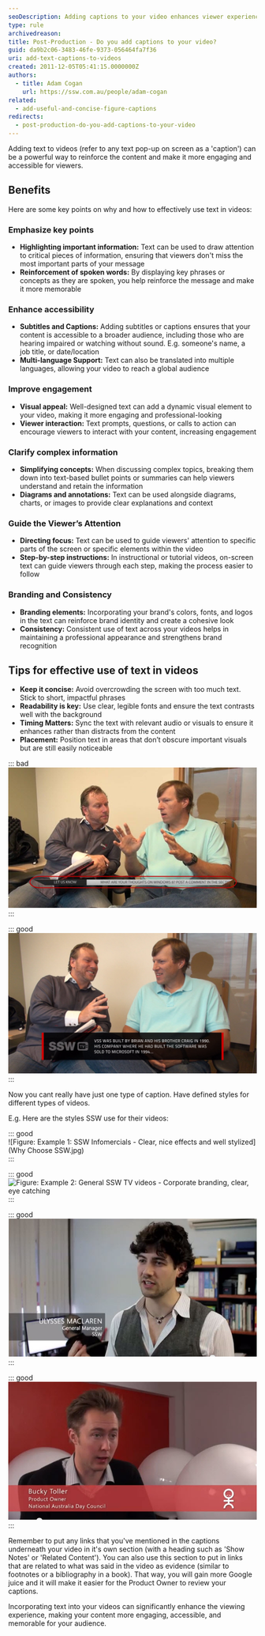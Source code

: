 ```yaml
---
seoDescription: Adding captions to your video enhances viewer experience by providing extra information and context not fully explained by speakers
type: rule
archivedreason:
title: Post-Production - Do you add captions to your video?
guid: da9b2c06-3483-46fe-9373-056464fa7f36
uri: add-text-captions-to-videos
created: 2011-12-05T05:41:15.0000000Z
authors:
  - title: Adam Cogan
    url: https://ssw.com.au/people/adam-cogan
related:
  - add-useful-and-concise-figure-captions
redirects:
  - post-production-do-you-add-captions-to-your-video
---
```


Adding text to videos (refer to any text pop-up on screen as a 'caption') can be a powerful way to reinforce the content and make it more engaging and accessible for viewers.

<!--endintro-->

## Benefits

Here are some key points on why and how to effectively use text in videos:

### Emphasize key points

* **Highlighting important information:** Text can be used to draw attention to critical pieces of information, ensuring that viewers don't miss the most important parts of your message
* **Reinforcement of spoken words:** By displaying key phrases or concepts as they are spoken, you help reinforce the message and make it more memorable

### Enhance accessibility

* **Subtitles and Captions:** Adding subtitles or captions ensures that your content is accessible to a broader audience, including those who are hearing impaired or watching without sound. E.g. someone's name, a job title, or date/location
* **Multi-language Support:** Text can also be translated into multiple languages, allowing your video to reach a global audience

### Improve engagement

* **Visual appeal:** Well-designed text can add a dynamic visual element to your video, making it more engaging and professional-looking
* **Viewer interaction:** Text prompts, questions, or calls to action can encourage viewers to interact with your content, increasing engagement

### Clarify complex information

* **Simplifying concepts:** When discussing complex topics, breaking them down into text-based bullet points or summaries can help viewers understand and retain the information
* **Diagrams and annotations:** Text can be used alongside diagrams, charts, or images to provide clear explanations and context

### Guide the Viewer’s Attention

* **Directing focus:** Text can be used to guide viewers' attention to specific parts of the screen or specific elements within the video
* **Step-by-step instructions:** In instructional or tutorial videos, on-screen text can guide viewers through each step, making the process easier to follow
  
### Branding and Consistency

* **Branding elements:** Incorporating your brand's colors, fonts, and logos in the text can reinforce brand identity and create a cohesive look
* **Consistency:** Consistent use of text across your videos helps in maintaining a professional appearance and strengthens brand recognition

## Tips for effective use of text in videos

* **Keep it concise:** Avoid overcrowding the screen with too much text. Stick to short, impactful phrases
* **Readability is key:** Use clear, legible fonts and ensure the text contrasts well with the background
* **Timing Matters:** Sync the text with relevant audio or visuals to ensure it enhances rather than distracts from the content
* **Placement:** Position text in areas that don’t obscure important visuals but are still easily noticeable

::: bad  
![Figure: Bad example of captions - Text is too small and hard to read.](CTA_Bad_Example_2.jpg)  
:::

::: good  
![Figure: Good example of captions - Text is clear and legible. Provides extra value to the viewer with content not mentioned in the video](CTA_Good_Example_2.jpg)  
:::

Now you cant really have just one type of caption. Have defined styles for different types of videos.

E.g. Here are the styles SSW use for their videos:

::: good  
![Figure: Example 1: SSW Infomercials - Clear, nice effects and well stylized](Why Choose SSW.jpg)  
:::

::: good  
![Figure: Example 2: General SSW TV videos - Corporate branding, clear, eye catching](https://tv.ssw.com/wp-content/uploads/2021/07/2021-lower-thirds-greybox-redstripe.png)  
:::

::: good  
![Figure: Example 3: SSW Rules Videos - This is a good generic title style and works well for documentary style videos](SSWRules_LowerThirdsExample.jpg)  
:::

::: good  
![Figure: Example 4: SSW Case Studies - This allows us to represent Scrum roles with an icon](CaseStudy_LowerThirds.jpg)  
:::

Remember to put any links that you've mentioned in the captions underneath your video in it's own section (with a heading such as 'Show Notes' or 'Related Content'). You can also use this section to put in links that are related to what was said in the video as evidence (similar to footnotes or a bibliography in a book). That way, you will gain more Google juice and it will make it easier for the Product Owner to review your captions.

Incorporating text into your videos can significantly enhance the viewing experience, making your content more engaging, accessible, and memorable for your audience.
